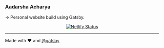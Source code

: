 ### Aadarsha Acharya


&rarr; Personal website build using Gatsby.


<p align="center">
  <a href="https://app.netlify.com/sites/adarshaacharya/deploys" target="_blank">
    <img src="https://api.netlify.com/api/v1/badges/1963b488-7b78-48c9-9e2d-6fb5e47ab3af/deploy-status" alt="Netlify Status" />
  </a>
</p>

---

Made with ❤️ and [@gatsby](www.gatsby.com)
